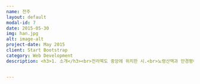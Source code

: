 ```yaml
---
name: 전주
layout: default
modal-id: 7
date: 2015-05-30
img: han.jpg
alt: image-alt
project-date: May 2015
client: Start Bootstrap
category: Web Development
description: <h3>1. 소개</h3><br>전라북도 중앙에 위치한 시.<br>노령산맥과 만경평야의 경계부에 위치하여, 시의 남쪽에는 북동∼남서방향으로 모악산(母岳山, 794m)·고덕산(高德山, 603m)·묵방산(520m) 등의 노령산맥에 속하는 산지가 완주군과 경계를 이룬다. 시내에는 기린봉(麒麟峰, 306m)·남고산(南固山, 273m)·완산칠봉(完山七峰, 163m)·다가산(多佳山)·홍산(洪山, 216m)·천잠산(天蠶山, 153m)·남고산(南固山, 273m)·건지산(乾止山) 등의 구릉지가 발달해 있다.<br>시가지는 시의 남동쪽에 있는 기린봉·남고산·완산칠봉·다가산 등의 구릉지에 둘러싸인 전주천의 충적평야에서 시작하여 전주천 유역을 따라 북서쪽으로 점차 발달하였다. <br>기반암은 편마상화감암이 넓게 분포하며 대부분 지역은 풍화·침식되어 낮은 지대를 이루지만 남쪽에서 모악산·고덕산 등의 산지를 이루기도 한다.<br>남동쪽의 기린봉 주변 산지는 전주통으로 불리는 변성퇴적암인데, 승암산(僧巖山)에서 고산쪽으로 이어지는 능선에는 규암이 노출되어 특이한 경관을 이룬다. 중앙의 홍산과 가련산 일대에는 석회암 등으로 이루어진 옥천층군의 변성퇴적암이 일부 분포하고 있다. 서부와 북부에는 중생대 쥐라기의 대보화강암이 넓게 분포하며, 이는 변성퇴적암의 분포지역보다 고도가 낮다.<br>만경강 본류는 북쪽에서, 소양천은 동쪽에서 각각 완주군과 경계를 이룬다. 시의 중앙에는 만경강의 지류인 전주천과 삼천천(三川川)이 남쪽에서 북쪽으로 관류하고 있다. 시가지의 중앙을 흐르는 전주천은 완주군 상관면과 임실군 관촌면의 경계인 슬치(瑟峙)에서 발원하여 북동쪽으로 흐른다.<br>그리고 완주군 구이면 백여리 새터에서 발원하여 북쪽으로 흐르는 삼천천과 서신동에서 합류하여 추천(楸川)을 이룬 다음 삼례읍에서 만경강과 합류한다. 전주천과 삼천천의 충적평야는 남쪽에서 북쪽으로 가면서 점차 넓어지다가 만경강 유역의 만경평야에 이어진다.<br>기후는 남부내륙형 기후구에 속한다. 연평균기온 13°C, 1월 평균기온 ·0.3°C, 8월 평균기온 27°C이며, 연강수량은 1,300㎜내외이다.<br><br><br><h3>2. 위치</h3><br><P align><img class="img-responsive img-centered" src="전주위치.png"></P><br>전라북도 중앙에 위치한 시.<br><br><h3>3. 여행지</h3><br><img class="img-responsive img-centered" src="경기전.png"><br><h4>" 경기전 "</h4><br>제암산은 골짜기마다 샘물과 개울이 많은 산이다. 특히 철쭉이 유명한 제암산은 5월이면 봉우리마다 붉은 철쭉꽃이 장관을 이룬다. <br>산 정상에 서면 무등산과 월출산, 다도해가 내려다 보인다. 제암산 기슭에 용추골이 있고, 이 용추골에서 2㎞쯤 오르면 골치 1.4㎞ 절터 1.9㎞ 일림산 2.6㎞ 이정표가 보이고 곧바로 계곡을 가로지르는 목교인 용추교를 건너면 보성강의 발원지인 용추폭포가 나온다.<br>용추폭포에는 수많은 전설이 있다. 옛날 용이 승천을 했다는 용소가 암반에 뚫려있고 용소 바로 옆에는 선녀들이 목욕을 했다는 10여 평 규모의 선녀탕과 옆에 비누통 자리가 있다. 또 용소 바로 위에는 용바위가 있어 아이를 갖지 못한 여인들이 그 바위 위에서 돌을 폭포수에 던지면 아이를 갖게 된다는 전설이 있다. '숲이 깊어 숲속에 들어가면 해를 볼 수 없는 산'이라 해서 붙여진 이름 일림산은 용추폭포 주변의 울창한 편백나무숲을 거닐며, 산림욕을 겸한 가족 나들이 장소로 알맞다.<br><br><br><br><P align><img class="img-responsive img-centered" src="전동성당.png"></P><br><h4>"전동성당 "</h4><br>전남 보성군 제암산 기슭에 위치한 웅치관광농원은 원래 사슴목장이었다. 132,232m(약 4만평)에 이르는 농장은 광주에서 직행버스로 1시간 30분 남짓한 보성읍에서 약 15분 거리다.<br>닭 우는 소리와 갖가지 야생화가 철따라 피는 파란 들녁, 제암산을 배경으로 그림처럼 펼쳐지는 잔잔한 호수가 천혜의 휴양지를 일궈내고 있다. <br>50여 두 꽃사슴을 기르는 사슴방목장을 비롯해 백조모양의 보트가 떠있는 인공호수, 옥외수영장 등이 어우러져 어린이들과 함께 가족나들이를 즐기기에 좋다.<br>1997년 전남도 최우수농원으로 추천되어 농어촌개발부문 대통령상을 수상하기도 했다. 청소년 캠프 및 수련회, MT, 기업체 연수 등 행사장소로 이용되고, 농원주변에는 보성 녹차밭, 율포해수욕장, 해수녹차탕 등이 있다.<br><br><br><br><img class="img-responsive img-centered" src="전주한옥마을.png"><br><h4>" 전주한옥마을 "</h4><br>전남 보성에 있는 대한다업 (주)보성다원을 관광농원으로 개방한 곳으로 1957년에 시작해 반세기를 내다보는 내력있는 차 관광농원이다. <br>대한다업에서는 1959년 해발 350m 보성 오선봉 주변에 대단위의 녹차밭을 조성하고 있으며 현재 연간 녹차 120톤 이상을 생산하고 있다. 대한다업(주)는 봉산리에 있는 보성다원 제1다원과 회천리에 있는 제2다원이 있으며, 제1다원은 국내 유일 차 관광농원으로 지정운영되고 있다.<br>연간 다녀가는 관광객수도 100만명이 넘고 있으며, 각종 CF촬영과, 영화촬영지로도 유명하며, 영화 "선물"의 촬영 장소였던 울창한 삼나무숲 오솔길로 걸어오르는 차밭은 991,740㎡(30여만 평) 규모의 대단위 차농원으로 장관을 이뤄놓고 있다. 2003년 7월에는 KBS드라마 '여름향기'가 촬영되기도 하였다.<br><br><br><br><img class="img-responsive img-centered" src="덕진공원.png"><br><h4>" 덕진공원 "</h4><br> 보성여관은 1935년 건립된 일본식 2층 건물로 일식 목조건축의 특징을 잘 간직하고 있는 보전가치가 큰 건축물이다. 대하소설 <태백산맥>과 동명의 영화에서 반란군 토벌대장 임만수와 대원들이 머무는 ‘남도여관’의 실제모델로 2004년 등록문화재 제132호로 등재되었다. <br>2008년 문화유산국민신탁은 보성여관을 매입하여 2011년 훼손된 보성여관의 복원공사를 마쳤다. 특히 ‘구 보성여관’은 드물게 남아있는 한옥과 일식이 혼합된 일본식여관으로 근대건축사적 가치와 생활사적 가치도 높은 건물이다. 아울러 ‘구 보성여관’은 건축물로써만이 아니라 보성군 벌교의 근현대 역사문화환경을 형성하는 중요한 거점으로써의 가치 또한 높다고 볼 수 있다.<br>태백산맥 소설의 배경이 되었던 그 시절에도 이 건물은 여관이었고, 그때의 실제 상호도 보성여관이었다. 소설에서는 임만수와 그 대원들이 한동안 숙소로 이용한다.<br>검은 판자벽에 함석지붕, 전형적인 일본식으로 지어진 2층 건물은 옛 모습 그대로이다. 일본인들은 강점기 동안 전국적으로 이런 건물들을 수없이 지었는데 그동안 무차별적으로 헐어버리고 시멘트 건물들을 짓게 되었다. 그동안 여관과 상가 등으로 사용되다가 2004년 근대건축사적, 생활사적 가치가 높이 평가돼 등록문화재로 등재되었다.<br><br><br><br><br><h3>4. 먹거리</h3><br><br><img class="img-responsive img-centered" src=떡갈비완자꼬치.png"><br>떡갈비완자꼬치<br><br><br><img class="img-responsive img-centered" src="모찌.png"><br>모찌<br><br><br><img class="img-responsive img-centered" src="전주 대포핫도그.png"><br>전주 대포핫도그<br><br><br><img class="img-responsive img-centered" src="전주다오랑만두.png"><br>전주 다오랑만두<br>


---
```

